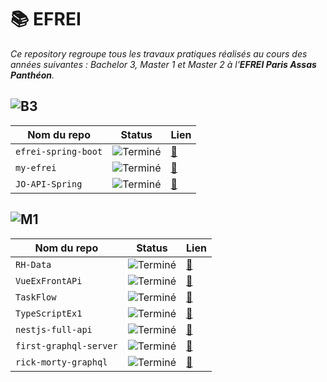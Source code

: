 # 📚 EFREI

_Ce repository regroupe tous les travaux pratiques réalisés au cours des années suivantes : Bachelor 3, Master 1 et Master 2 à l'__EFREI Paris Assas Panthéon__._


## ![B3](https://img.shields.io/badge/B3-blue)

| Nom du repo | Status | Lien |
|----------------|--------|------|
| `efrei-spring-boot` | ![Terminé](https://img.shields.io/badge/Terminé-brightgreen) | [🔗](https://github.com/armanceau/efrei-spring-boot) |
| `my-efrei` | ![Terminé](https://img.shields.io/badge/Terminé-brightgreen) | [🔗](https://github.com/armanceau/my-efrei) |
| `JO-API-Spring` | ![Terminé](https://img.shields.io/badge/Terminé-brightgreen) | [🔗](https://github.com/armanceau/JO-API-Spring) |

## ![M1](https://img.shields.io/badge/M1-8A2BE2)

| Nom du repo | Status | Lien |
|----------------|--------|------|
| `RH-Data` | ![Terminé](https://img.shields.io/badge/Terminé-brightgreen) | [🔗](https://github.com/armanceau/RH-Data) |
| `VueExFrontAPi` | ![Terminé](https://img.shields.io/badge/Terminé-brightgreen) | [🔗](https://github.com/armanceau/VueExFrontAPi) |
| `TaskFlow` | ![Terminé](https://img.shields.io/badge/Terminé-brightgreen) | [🔗](https://github.com/armanceau/TaskFlow) |
| `TypeScriptEx1` | ![Terminé](https://img.shields.io/badge/Terminé-brightgreen) | [🔗](https://github.com/armanceau/TypeScriptEx1) |
| `nestjs-full-api` | ![Terminé](https://img.shields.io/badge/Terminé-brightgreen) | [🔗](https://github.com/armanceau/nestjs-full-api) |
| `first-graphql-server` | ![Terminé](https://img.shields.io/badge/Terminé-brightgreen) | [🔗](https://github.com/armanceau/first-graphql-server) |
| `rick-morty-graphql` | ![Terminé](https://img.shields.io/badge/Terminé-brightgreen) | [🔗](https://github.com/armanceau/rick-morty-graphql) |
